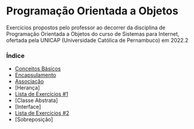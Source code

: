 # Programação Orientada a Objetos

Exercícios propostos pelo professor ao decorrer da disciplina de Programação Orientada a Objetos do curso de Sistemas para Internet, ofertada pela UNICAP (Universidade Católica de Pernambuco) em 2022.2

### Índice

- [Conceitos Básicos](https://github.com/luizgnclvs/poo-unicap/tree/main/Conceitos%20B%C3%A1sicos)
- [Encapsulamento](https://github.com/luizgnclvs/poo-unicap/tree/main/Encapsulamento)
- [Associação](https://github.com/luizgnclvs/poo-unicap/tree/main/Associa%C3%A7%C3%A3o)
- [Herança]
- [Lista de Exercícios #1](https://github.com/luizgnclvs/poo-unicap/tree/main/Lista%20de%20Exerc%C3%ADcios%20%231)
- [Classe Abstrata]
- [Interface]
- [Lista de Exercícios #2](https://github.com/luizgnclvs/poo-unicap/tree/main/Lista-de-Exerc%C3%ADcios%232)
- [Sobreposição]
